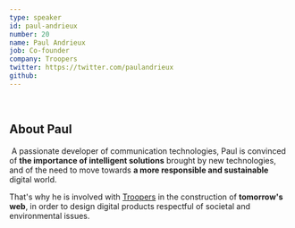 ```yaml
---
type: speaker
id: paul-andrieux
number: 20
name: Paul Andrieux
job: Co-founder
company: Troopers
twitter: https://twitter.com/paulandrieux
github:
---
```

​
## About Paul
​
A passionate developer of communication technologies, Paul is convinced of **the importance of intelligent solutions** brought by new technologies, and of the need to move towards **a more responsible and sustainable** digital world.


That's why he is involved with [Troopers](https://troopers.coop/) in the construction of **tomorrow's web**, in order to design digital products respectful of societal and environmental issues.
